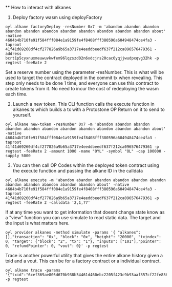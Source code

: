 \*\* How to interact with alkanes

1. Deploy factory wasm using deployFactory

```
oyl alkane factoryDeploy -resNumber 0x7 -m 'abandon abandon abandon abandon abandon abandon abandon abandon abandon abandon abandon about' -native 4604b4b710fe91f584fff084e1a9159fe4f8408fff380596a604948474ce4fa3 -taproot 41f41d69260df4cf277826a9b65a3717e4eeddbeedf637f212ca096576479361 -address bcrt1p5cyxnuxmeuwuvkwfem96lqzszd02n6xdcjrs20cac6yqjjwudpxqvg32hk -p regtest -feeRate 2

```

Set a reserve number using the parameter -resNumber. This is what will be used to target the contract deployed in the commit tx when revealing.
This step only needs to be done 1 time, and everyone can use this contract to create tokens from it. No need to incur the cost of redeploying the wasm each time.

2. Launch a new token. This CLI function calls the execute function in alkanes.ts which builds a tx with a Protostone OP Return on it to send to yourself.

```
oyl alkane new-token -resNumber 0x7 -m 'abandon abandon abandon abandon abandon abandon abandon abandon abandon abandon abandon about' -native 4604b4b710fe91f584fff084e1a9159fe4f8408fff380596a604948474ce4fa3 -taproot 41f41d69260df4cf277826a9b65a3717e4eeddbeedf637f212ca096576479361 -p regtest -feeRate 2 -amount 1000 -name "OYL" -symbol "OL" -cap 100000 -supply 5000

```

3. You can then call OP Codes within the deployed token contract using the execute function and passing the alkane ID in the calldata

```
oyl alkane execute -m 'abandon abandon abandon abandon abandon abandon abandon abandon abandon abandon abandon about' -native 4604b4b710fe91f584fff084e1a9159fe4f8408fff380596a604948474ce4fa3 -taproot 41f41d69260df4cf277826a9b65a3717e4eeddbeedf637f212ca096576479361 -p regtest -feeRate 2 -calldata '2,1,77'

```

If at any time you want to get information that doesnt change state know as a "view" function you can use simulate to read static data.
The target and the input is what matters here.

```
oyl provider alkanes -method simulate -params '{ "alkanes": [],"transaction": "0x", "block": "0x", "height": "20000", "txindex": 0, "target": {"block": "2", "tx": "1"}, "inputs": ["101"],"pointer": 0, "refundPointer": 0, "vout": 0}' -p regtest

```

Trace is another powerful utility that gives the entire alkane history given a txid and a vout. This can be for a factory contract or a individual contract.

```
oyl alkane trace -params '{"txid":"6cef369ae805d670b938b54461d460ebc2205f423c9b93aaf357cf22fe836582","vout":3}' -p regtest
```
